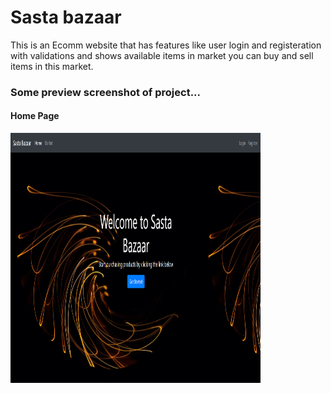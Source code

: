 # Sasta bazaar

This is an Ecomm website that has features like user login and registeration with validations and shows available items in market you can buy and sell items in this market.

### Some preview screenshot of project...

<h4>Home Page</h4>
<img src="Screenshot (165).png" width=400px height=400px>
